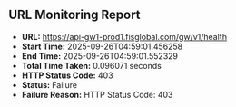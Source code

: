 ## URL Monitoring Report

- **URL:** https://api-gw1-prod1.fisglobal.com/gw/v1/health
- **Start Time:** 2025-09-26T04:59:01.456258
- **End Time:** 2025-09-26T04:59:01.552329
- **Total Time Taken:** 0.096071 seconds
- **HTTP Status Code:** 403
- **Status:** Failure
- **Failure Reason:** HTTP Status Code: 403
